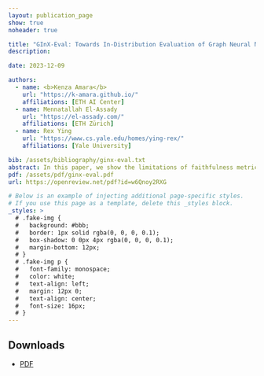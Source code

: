 ```yaml
---
layout: publication_page
show: true
noheader: true

title: "GInX-Eval: Towards In-Distribution Evaluation of Graph Neural Network Explanations"
description:

date: 2023-12-09

authors:
  - name: <b>Kenza Amara</b>
    url: "https://k-amara.github.io/"
    affiliations: [ETH AI Center]
  - name: Mennatallah El-Assady
    url: "https://el-assady.com/"
    affiliations: [ETH Zürich]
  - name: Rex Ying
    url: "https://www.cs.yale.edu/homes/ying-rex/"
    affiliations: [Yale University]

bib: /assets/bibliography/ginx-eval.txt
abstract: In this paper, we show the limitations of faithfulness metrics. We propose GInX-Eval (Graph In-distribution eXplanation Evaluation), an evaluation procedure of graph explanations that overcomes the pitfalls of faithfulness and offers new insights on explainability methods. Using a fine-tuning strategy, the GInX score measures how informative removed edges are for the model and the HomophilicRank score evaluates if explanatory edges are correctly ordered by their importance and the explainer accounts for redundant information. GInX-Eval verifies if ground-truth explanations are instructive to the GNN model. In addition, it shows that many popular methods, including gradient-based methods, produce explanations that are not better than a random designation of edges as important subgraphs, challenging the findings of current works in the area. Results with GInX-Eval are consistent across multiple datasets and align with human evaluation.
pdf: /assets/pdf/ginx-eval.pdf
url: https://openreview.net/pdf?id=w6Qnoy2RXG

# Below is an example of injecting additional page-specific styles.
# If you use this page as a template, delete this _styles block.
_styles: >
  # .fake-img {
  #   background: #bbb;
  #   border: 1px solid rgba(0, 0, 0, 0.1);
  #   box-shadow: 0 0px 4px rgba(0, 0, 0, 0.1);
  #   margin-bottom: 12px;
  # }
  # .fake-img p {
  #   font-family: monospace;
  #   color: white;
  #   text-align: left;
  #   margin: 12px 0;
  #   text-align: center;
  #   font-size: 16px;
  # }
---
```


## Downloads

- [PDF]({{page.pdf}})
